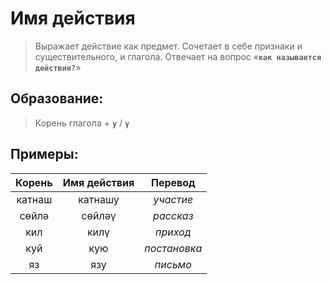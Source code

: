 # Имя действия

> Выражает действие как предмет. Сочетает в себе признаки и существительного, и глагола. Отвечает на вопрос «**`как называется действие?`**»

## Образование:

> Корень глагола + **`у`** / **`ү`**

## Примеры:

| Корень | Имя действия | Перевод
|:------:|:------------:|:-------:
| катнаш | катнашу      | *участие*
| сөйлә  | сөйләү       | *рассказ*
| кил    | килү         | *приход*
| куй    | кую          | *постановка*
| яз     | язу          | *письмо*